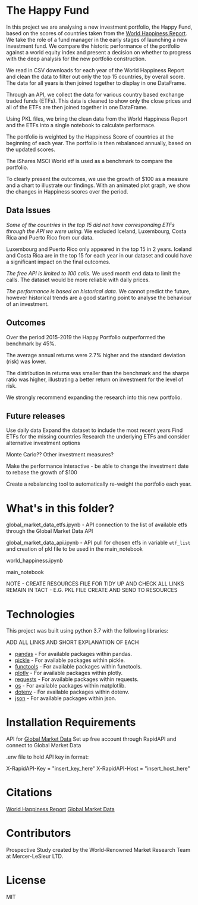 # The Happy Fund

In this project we are analysing a new investment portfolio, the Happy Fund, based on the scores of countries taken from the [World Happiness Report](https://worldhappiness.report/). We take the role of a fund manager in the early stages of launching a new investment fund. We compare the historic performance of the portfolio against a world equity index and present a decision on whether to progress with the deep analysis for the new portfolio construction. 

We read in CSV downloads for each year of the World Happiness Report and clean the data to filter out only the top 15 countries, by overall score. The data for all years is then joined together to display in one DataFrame.

Through an API, we collect the data for various country based exchange traded funds (ETFs). This data is cleaned to show only the close prices and all of the ETFs are then joined together in one DataFrame.

Using PKL files, we bring the clean data from the World Happiness Report and the ETFs into a single notebook to calculate performace. 

The portfolio is weighted by the Happiness Score of countries at the beginning of each year. The portfolio is then rebalanced annually, based on the updated scores. 

The iShares MSCI World etf is used as a benchmark to compare the portfolio. 

To clearly present the outcomes, we use the growth of $100 as a measure and a chart to illustrate our findings. With an animated plot graph, we show the changes in Happiness scores over the period. 

## Data Issues

*Some of the countries in the top 15 did not have corresponding ETFs through the API we were using.*
We excluded Iceland, Luxembourg, Costa Rica and Puerto Rico from our data. 

Luxembourg and Puerto Rico only appeared in the top 15 in 2 years. Iceland and Costa Rica are in the top 15 for each year in our dataset and could have a significant impact on the final outcomes.

*The free API is limited to 100 calls.*
We used month end data to limit the calls. The dataset would be more reliable with daily prices.

*The performance is based on historical data.*
We cannot predict the future, however historical trends are a good starting point to analyse the behaviour of an investment.

## Outcomes

Over the period 2015-2019 the Happy Portfolio outperformed the benchmark by 45%.

The average annual returns were 2.7% higher and the standard deviation (risk) was lower.

The distribution in returns was smaller than the benchmark and the sharpe ratio was higher, illustrating a better return on investment for the level of risk.

We strongly recommend expanding the research into this new portfolio.

## Future releases
Use daily data 
Expand the dataset to include the most recent years
Find ETFs for the missing countries
Research the underlying ETFs and consider alternative investment options 

Monte Carlo?? 
Other investment measures?

Make the performance interactive - be able to change the investment date to rebase the growth of $100

Create a rebalancing tool to automatically re-weight the portfolio each year.

# What's in this folder?

global_market_data_etfs.ipynb - API connection to the list of available etfs through the Global Market Data API

global_market_data_api.ipynb - API pull for chosen etfs in variable ```etf_list``` and creation of pkl file to be used in the main_notebook

world_happiness.ipynb

main_notebook

NOTE - CREATE RESOURCES FILE FOR TIDY UP AND CHECK ALL LINKS REMAIN IN TACT - E.G. PKL FILE CREATE AND SEND TO RESOURCES


# Technologies 

This project was built using python 3.7 with the following libraries:

ADD ALL LINKS AND SHORT EXPLANATION OF EACH 

* [pandas](https://github.com/pandas-dev/pandas) - For available packages within pandas.
* [pickle](https://docs.python.org/3/library/pickle.html) - For available packages within pickle.
* [functools](https://www.geeksforgeeks.org/functools-module-in-python/) - For available packages within functools.
* [plotly](https://plotly.com/python/) - For available packages within plotly.
* [requests](https://github.com/WordPress/Requests) - For available packages within requests.
* [os](https://github.com/matplotlib/matplotlib) - For available packages within matplotlib.
* [dotenv](https://github.com/motdotla/dotenv) - For available packages within dotenv.
* [json](https://www.json.org/json-en.html) - For available packages within json.

# Installation Requirements

API for [Global Market Data](https://rapidapi.com/attulab-attulab-default/api/global-market-data/)
Set up free account through RapidAPI and connect to Global Market Data

.env file to hold API key in format:

X-RapidAPI-Key = "insert_key_here"
X-RapidAPI-Host = "insert_host_here"


# Citations

[World Happiness Report](https://www.kaggle.com/datasets/unsdsn/world-happiness)
[Global Market Data](https://rapidapi.com/attulab-attulab-default/api/global-market-data/)


# Contributors 

Prospective Study created by the World-Renowned Market Research Team at Mercer-LeSieur LTD.

# License

MIT
